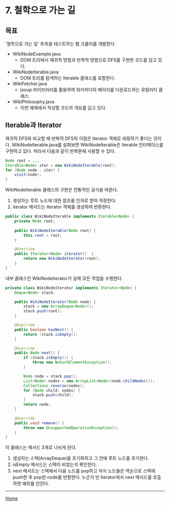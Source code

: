 # 7. 철학으로 가는 길

## 목표
'철학으로 가는 길' 추측을 테스트하는 웹 크롤러를 개발한다.

- WikiNodeExample.java
    - DOM 트리에서 재귀적 방법과 반복적 방법으로 DFS를 구현한 코드를 담고 있다.
- WikiNodeIterable.java
    - DOM 트리를 탐색하는 Iterable 클래스를 포함한다.
- WikiFetcher.java
    - jsoup 라이브러리를 활용하여 위키피디아 페이지를 다운로드하는 유틸리티 클래스.
- WikiPhilosophy.java
    - 이번 예제에서 작성할 코드의 개요를 담고 있다.
    
## Iterable과 Iterator
재귀적 DFS와 비교할 때 반복적 DFS의 이점은 Iterator 객체로 래핑하기 좋다는 것이다.
WikiNodeIterable.java를 살펴보면 WikiNodeIterable은 Iterable<Node> 인터페이스를 구현하고 있다. 따라서 다음과 같이 반복문에 사용할 수 있다.

```java
Node root = ...
Iterable<Node> iter = new WikiNodeIterable(root);
for (Node node : iter) {
    visit(node);
}
```

WikiNodeIterable 클래스의 구현은 전통적인 공식을 따른다.

1. 생성자는 루트 노드에 대한 참조를 인자로 받아 저장한다.
2. iterator 메서드는 Iterator 객체를 생성하여 반환한다.

```java
public class WikiNodeIterable implements Iterable<Node> {
    private Node root;
    
    public WikiNodeIterable(Node root) {
        this.root = root;
    }

    @Override
    public Iterator<Node> iterator()  {
        return new WikiNodeIterator(root);
    }
}
```

내부 클래스인 WikiNodeIterator가 실제 모든 작업을 수행한다.

```java
private class WikiNodeIterator implements Iterator<Node> {
    Deque<Node> stack;

    public WikiNodeIterator(Node node) {
        stack = new ArrayDeque<Node>();
        stack.push(root);
    }

    @Override
    public boolean hasNext() {
        return !stack.isEmpty();
    }

    @Override
    public Node next() {
        if (stack.isEmpty()) {
            throw new NoSuchElementException();
        }

        Node node = stack.pop();
        List<Node> nodes = new ArrayList<Node>(node.childNodes());
        Collections.reverse(nodes);
        for (Node child: nodes) {
            stack.push(child);
        }
        return node;
    }

    @Override
    public void remove() {
        throw new UnsupportedOperationException();
    }
}
``` 

이 클래스는 메서드 3개로 나뉘게 된다.

1. 생성자는 스택(ArrayDeque)을 초기화하고 그 안에 루트 노드를 추가한다.
2. isEmpty 메서드는 스택이 비었는지 확인힌다.
3. next 메서드는 스택에서 다음 노드를 pop하고 자식 노드들은 역순으로 스택에 push한 후 pop한 node를 반환한다. 누군가 빈 Iterator에서 next 메서드를 호출하면 예외를 던진다.


---
[Home](../README.md)
